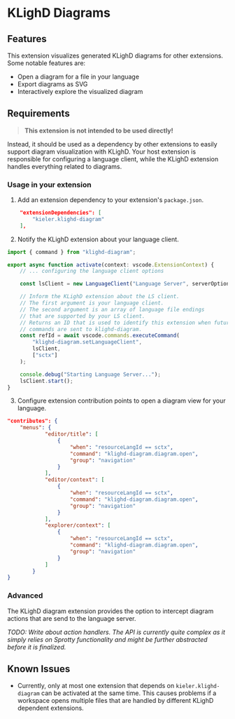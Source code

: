 # KLighD Diagrams

<!-- TODO: Images must come from an https source. They are not packages by vsce. This should be resolved, when this extension is hosted on GitHub. Rename "imagine" to "img" when ready. -->
<!-- <figure style="text-align: center;">
<imagine style="width: 75%;" src="./media/banner.png" alt="Example with a visualized SCChart"/>
<figcaption>Example of the KLighD diagram extension used to visualize a SCChart.</figcaption>
</figure> -->

## Features

This extension visualizes generated KLighD diagrams for other extensions. Some notable features are:

-   Open a diagram for a file in your language
-   Export diagrams as SVG
-   Interactively explore the visualized diagram

## Requirements

> **This extension is not intended to be used directly!**

Instead, it should be used as a dependency by other extensions to easily support diagram
visualization with KLighD. Your host extension is responsible for configuring a language client,
while the KLighD extension handles everything related to diagrams.

### Usage in your extension

1. Add an extension dependency to your extension's `package.json`.

```json
    "extensionDependencies": [
        "kieler.klighd-diagram"
    ],
```

2. Notify the KLighD extension about your language client.

```typescript
import { command } from "klighd-diagram";

export async function activate(context: vscode.ExtensionContext) {
    // ... configuring the language client options

    const lsClient = new LanguageClient("Language Server", serverOptions, clientOptions);

    // Inform the KLighD extension about the LS client.
    // The first argument is your language client.
    // The second argument is an array of language file endings
    // that are supported by your LS client.
    // Returns an ID that is used to identify this extension when future
    // commands are sent to klighd-diagram.
    const refId = await vscode.commands.executeCommand(
        "klighd-diagram.setLanguageClient",
        lsClient,
        ["sctx"]
    );

    console.debug("Starting Language Server...");
    lsClient.start();
}
```

3. Configure extension contribution points to open a diagram view for your language.

```json
"contributes": {
    "menus": {
            "editor/title": [
                {
                    "when": "resourceLangId == sctx",
                    "command": "klighd-diagram.diagram.open",
                    "group": "navigation"
                }
            ],
            "editor/context": [
                {
                    "when": "resourceLangId == sctx",
                    "command": "klighd-diagram.diagram.open",
                    "group": "navigation"
                }
            ],
            "explorer/context": [
                {
                    "when": "resourceLangId == sctx",
                    "command": "klighd-diagram.diagram.open",
                    "group": "navigation"
                }
            ]
        }
}
```

### Advanced

The KLighD diagram extension provides the option to intercept diagram actions that are send to the
language server.

_TODO: Write about action handlers. The API is currently quite complex as it simply relies on
Sprotty functionality and might be further abstracted before it is finalized._

## Known Issues

-   Currently, only at most one extension that depends on `kieler.klighd-diagram` can be activated
    at the same time. This causes problems if a workspace opens multiple files that are handled by
    different KLighD dependent extensions.
